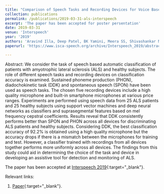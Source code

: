 ```yaml
---
title: "Comparison of Speech Tasks and Recording Devices for Voice Based Automatic Classification of Healthy Subjects and Patients with Amyotrophic Lateral Sclerosis"
collection: publications
permalink: /publications/2019-03-31-als-interspeech
excerpt: 'The paper has been accepted for poster persentation'
date: 2019-03-31
venue: 'Interspeech'
year: '2019'
authors: 'Aravind Illa, Deep Patel, BK Yamini, Meera SS, Shivashankar N, Preethish-Kumar Veeramani, Seena Vengalil, Kiran Polavarapu, Saraswati Nashi, Atchayaram Nalini, Prasanta Kumar Ghosh'
paperurl: 'https://www.isca-speech.org/archive/Interspeech_2019/abstracts/1285.html'

---
```


<!-- bib: 'https://dl.acm.org/downformats.cfm?id=3291005&parent_id=3289600&expformat=bibtex' -->
<!-- code: 'https://github.com/dbp1994/CMTRF' -->

Abstract: We consider the task of speech based automatic classification of patients with amyotrophic lateral sclerosis (ALS) and healthy subjects. The role of different speech tasks and recording devices on classification accuracy is examined. Sustained phoneme production (PHON), diadochokinetic task (DDK) and spontaneous speech (SPON) have been used as speech tasks. The chosen five recording devices include a high quality microphone and built-in smartphone microphones at various price ranges. Experiments are performed using speech data from 25 ALS patients and 25 healthy subjects using support vector machines and deep neural networks as classifiers and suprasegmental features based on mel frequency cepstral coefficients. Results reveal that DDK consistently performs better than SPON and PHON across all devices for discriminating ALS patients and healthy subjects. Considering DDK, the best classification accuracy of 92.2% is obtained using a high quality microphone but the accuracy drops if there is a mismatch between the microphones for training and test. However, a classifier trained with recordings from all devices together performs more uniformly across all devices. The findings from this study could aid in determining the choice of the task and device in developing an assistive tool for detection and monitoring of ALS.

The paper has been accepted at [Interspeech 2019](https://www.isca-speech.org/archive/Interspeech_2019/abstracts/1285.html){:target="_blank"}.

Relevant links:
1. [Paper](https://www.isca-speech.org/archive/Interspeech_2019/abstracts/1285.html){:target="_blank"}.
<!-- 2. [Poster](https://dbp1994.github.io/publications/files/Interspeech_ALS_2019_poster.pdf){:target="_blank"}. -->

<!--
<iframe width="560" height="315" src="https://www.youtube.com/embed/KyHUan_7YnQ" frameborder="0" allow="accelerometer; autoplay; encrypted-media; gyroscope; picture-in-picture" allowfullscreen></iframe>
<figcaption>Oral presentation at WSDM'19</figcaption> -->
